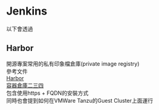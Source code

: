 # Jenkins    

以下會透過

## Harbor  
開源專案常用的私有印象檔倉庫(private image registry)  
參考文件  
[Harbor](https://goharbor.io/docs/2.3.0/ "link")  
[容器倉庫二三四](https://blog.pichuang.com.tw/20200201-container-repos/ "link")  
包含使用https + FQDN的安裝方式  
同時也會提到如何在VMWare Tanzu的Guest Cluster上面運行  
